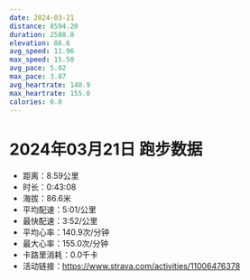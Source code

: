 ```yaml
---
date: 2024-03-21
distance: 8594.20
duration: 2588.0
elevation: 86.6
avg_speed: 11.96
max_speed: 15.50
avg_pace: 5.02
max_pace: 3.87
avg_heartrate: 140.9
max_heartrate: 155.0
calories: 0.0
---
```


# 2024年03月21日 跑步数据

- 距离：8.59公里
- 时长：0:43:08
- 海拔：86.6米
- 平均配速：5:01/公里
- 最快配速：3:52/公里
- 平均心率：140.9次/分钟
- 最大心率：155.0次/分钟
- 卡路里消耗：0.0千卡
- 活动链接：https://www.strava.com/activities/11006476378
